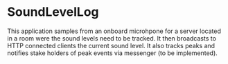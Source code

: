 # SoundLevelLog
This application samples from an onboard microhpone for a server located in a room were the sound levels need to be tracked. It then broadcasts to HTTP connected clients the current sound level. It also tracks peaks and notifies stake holders of peak events via messenger (to be implemented). 
